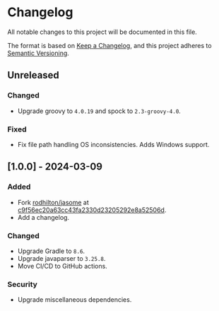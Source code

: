 # Changelog

All notable changes to this project will be documented in this file.

The format is based on [Keep a Changelog](https://keepachangelog.com/en/1.1.0/),
and this project adheres to [Semantic Versioning](https://semver.org/spec/v2.0.0.html).

## Unreleased

### Changed

- Upgrade groovy to `4.0.19` and spock to `2.3-groovy-4.0`.

### Fixed

- Fix file path handling OS inconsistencies. Adds Windows support.

## [1.0.0] - 2024-03-09

### Added

- Fork [rodhilton/jasome](https://github.com/rodhilton/jasome) at [c9f56ec20a63cc43fa2330d23205292e8a52506d](https://github.com/rodhilton/jasome/commit/c9f56ec20a63cc43fa2330d23205292e8a52506d).
- Add a changelog.

### Changed

- Upgrade Gradle to `8.6`.
- Upgrade javaparser to `3.25.8`.
- Move CI/CD to GitHub actions.

### Security

- Upgrade miscellaneous dependencies.
